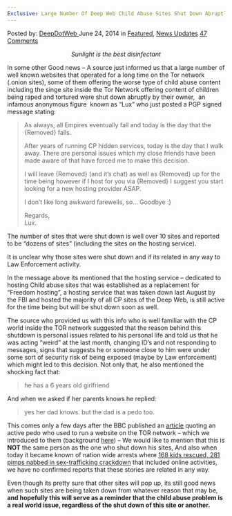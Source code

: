 ```yaml
---
Exclusive: Large Number Of Deep Web Child Abuse Sites Shut Down Abruptly
---
```

<article class="post-listing post-6190 post type-post status-publish format-standard has-post-thumbnail hentry  tag-abruptly tag-abuse tag-child tag-deep tag-exclusive tag-large tag-number tag-shut tag-sites tag-web">
    <div class="post-inner">
        <span>Posted by: <a href="https://www.deepdotweb.com/author/admin/" title="">DeepDotWeb </a></span>
    <span>June 24, 2014</span>
    <span>in <a href="https://www.deepdotweb.com/category/deepdot-news/" rel="category tag">Featured</a>, <a href="https://www.deepdotweb.com/category/news-updates/" rel="category tag">News Updates</a></span>
    <span><a href="https://www.deepdotweb.com/2014/06/24/large-number-of-child-abuse-sites-shut-down-abruptly/#comments">47 Comments</a></span>
    </p>
    <div class="clear"></div>
    <div class="entry">
    <p style="text-align: center;"><em>Sunlight is the best disinfectant</em></p>
    <p>In some other Good news &#8211; A source just informed us that a large number of well known websites that operated for a long time on the Tor network (.onion sites), some of them offering the worse type of child abuse content including the singe site inside the Tor Network offering content of children being raped and tortured were shut down abruptly by their owner,  an infamous anonymous figure  known as &#8220;Lux&#8221; who just posted a PGP signed message stating:</p>
    <blockquote><p>As always, all Empires eventually fall and today is the day that the {Removed} falls.</p>
    <p>After years of running CP hidden services, today is the day that I walk away. There are personal issues which my close friends have been made aware of that have forced me to make this decision.</p>
    <p>I will leave {Removed} (and it&#8217;s chat) as well as {Removed} up for the time being however if I host for you via {Removed} I suggest you start looking for a new hosting provider ASAP.</p>
    <p>I don&#8217;t like long awkward farewells, so&#8230; Goodbye :)</p>
    <p>Regards,<br />
    Lux.</p></blockquote>
    <p>The number of sites that were shut down is well over 10 sites and reported to be &#8220;dozens of sites&#8221; (including the sites on the hosting service).</p>
    <p>It is unclear why those sites were shut down and if its related in any way to Law Enforcement activity.</p>
    <p>In the message above its mentioned that the hosting service &#8211; dedicated to hosting Child abuse sites that was established as a replacement for  &#8220;Freedom hosting&#8221;, a hosting service that was taken down last August by the FBI and hosted the majority of all CP sites of the Deep Web, is still active for the time being but will be shut down soon as well.</p>
    <p>The source who provided us with this info who is well familiar with the CP world inside the TOR network suggested that the reason behind this shutdown is personal issues related to his personal life and told us that he was acting &#8220;weird&#8221; at the last month, changing ID&#8217;s and not responding to messages, signs that suggests he or someone close to him were under some sort of security risk of being exposed (maybe by Law enforcement) which might led to this decision. Not only that, he also mentioned the shocking fact that:</p>
    <blockquote><p>he has a 6 years old girlfriend</p></blockquote>
    <p>And when we asked if her parents knows he replied:</p>
    <blockquote><p>yes her dad knows. but the dad is a pedo too.</p></blockquote>
    <p>This comes only a few days after the BBC published an <a href="http://www.bbc.com/news/technology-27885502">article</a> quoting an active pedo who used to run a website on the TOR network &#8211; which we introduced to them (background <a href="http://www.deepdotweb.com/2014/04/02/poll-should-we-publish-an-interview-with-a-pedo-site-owner/">here</a>) &#8211; We would like to mention that this is <strong>NOT</strong> the same person as the one who shut down his sites, And also when today it became known of nation wide arrests where <a href="http://www.cbsnews.com/news/fbi-168-kids-rescued-281-pimps-nabbed-in-sex-trafficking-crackdown/">168 kids rescued, 281 pimps nabbed in sex-trafficking crackdown</a> that included online activities, we have no confirmed reports that these stories are related in any way.</p>
    <p>Even though its pretty sure that other sites will pop up, its still good news when such sites are being taken down from whatever reason that may be, <strong>and hopefully this will serve as a reminder that the child abuse problem is a real world issue, regardless of the shut down of this site or another.</strong></p>
    </div>
    <span style="display:none"><a href="https://www.deepdotweb.com/tag/abruptly/" rel="tag">abruptly</a> <a href="https://www.deepdotweb.com/tag/abuse/" rel="tag">abuse</a> <a href="https://www.deepdotweb.com/tag/child/" rel="tag">child</a> <a href="https://www.deepdotweb.com/tag/deep/" rel="tag">deep</a> <a href="https://www.deepdotweb.com/tag/exclusive/" rel="tag">exclusive</a> <a href="https://www.deepdotweb.com/tag/large/" rel="tag">large</a> <a href="https://www.deepdotweb.com/tag/number/" rel="tag">number</a> <a href="https://www.deepdotweb.com/tag/shut/" rel="tag">shut</a> <a href="https://www.deepdotweb.com/tag/sites/" rel="tag">sites</a> <a href="https://www.deepdotweb.com/tag/web/" rel="tag">web</a></span> <span style="display:none" class="updated">2014-06-24</span>
    <div style="display:none" class="vcard author" itemprop="author" itemscope itemtype="http://schema.org/Person"><strong class="fn" itemprop="name"><a href="https://www.deepdotweb.com/author/admin/" title="Posts by DeepDotWeb" rel="author">DeepDotWeb</a></strong></div>
    </div>
</article>

